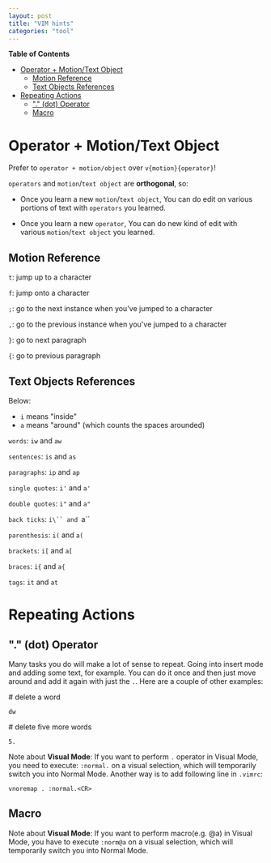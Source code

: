 ```yaml
---
layout: post
title: "VIM hints"
categories: "tool"
---
```


<!--more-->

<!-- START doctoc generated TOC please keep comment here to allow auto update -->
<!-- DON'T EDIT THIS SECTION, INSTEAD RE-RUN doctoc TO UPDATE -->
**Table of Contents**

- [Operator + Motion/Text Object](#operator--motiontext-object)
  - [Motion Reference](#motion-reference)
  - [Text Objects References](#text-objects-references)
- [Repeating Actions](#repeating-actions)
  - ["." (dot) Operator](#-dot-operator)
  - [Macro](#macro)

<!-- END doctoc generated TOC please keep comment here to allow auto update -->

# Operator + Motion/Text Object 

Prefer to `operator + motion/object` over `v{motion}{operator}`!

`operators` and `motion`/`text object` are __orthogonal__, so:

* Once you learn a new `motion`/`text object`,
  You can do edit on various portions of text with `operators` you learned.

* Once you learn a new `operator`,
  You can do new kind of edit with various `motion`/`text object` you learned.

## Motion Reference

`t`: jump up to a character

`f`: jump onto a character

`;`: go to the next instance when you've jumped to a character

`,`: go to the previous instance when you've jumped to a character

`}`: go to next paragraph

`{`: go to previous paragraph


## Text Objects References

Below:

* `i` means "inside"
* `a` means "around" (which counts the spaces arounded)

`words`: `iw` and `aw`

`sentences`: `is` and `as`

`paragraphs`: `ip` and `ap`

`single quotes`: `i'` and `a'`

`double quotes`: `i"` and `a"`

`back ticks`: `i\`` and `a\``

`parenthesis`: `i(` and `a(`

`brackets`: `i[` and `a[`

`braces`: `i{` and `a{`

`tags`: `it` and `at`

# Repeating Actions

## "." (dot) Operator

Many tasks you do will make a lot of sense to repeat. Going into insert mode and adding some text, for example. You can do it once and then just move around and add it again with just the `.`. Here are a couple of other examples:

\# delete a word

    dw


\# delete five more words

    5.

Note about __Visual Mode__: If you want to perform `.` operator in Visual Mode, you need to execute: `:normal.` on a visual selection, which will temporarily switch you into Normal Mode. Another way is to add following line in `.vimrc`:
    
    vnoremap . :normal.<CR>

## Macro

Note about __Visual Mode__: If you want to perform macro(e.g. @a) in Visual Mode, you have to execute `:norm@a` on a visual selection, which will temporarily switch you into Normal Mode. 


